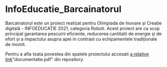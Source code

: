 # InfoEducatie_Barcainatorul
Barcainatorul este un proiect realizat pentru Olimpiada de Inovare și Creație digitală - INFOEDUCAȚIE 2021, categoria Roboti. Acest proiect are ca scop principal garantarea pescuirii eficiente, reducerea cantitatii de energie și de efort și a impactului asupra apei in contrast cu echipamentele tradiționale de momit.

Pentru a afla toata povestea din spatele proiectului accesati [a relative link](documentatie.pdf)"documentatie.pdf" din repository.
